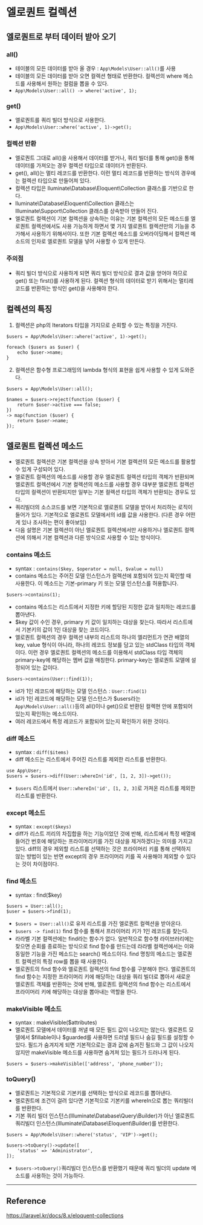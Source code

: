 # 엘로퀀트 컬렉션

## 엘로퀀트로 부터 데이터 받아 오기
### all()
- 테이블의 모든 데이터를 받아 올 경우 : `App\Models\User::all()`를 사용
- 테이블의 모든 데이터를 받아 오면 컬렉션 형태로 반환한다. 컬렉션의 where 메소드를 사용해서 원하는 컬럼을 뽑을 수 있다.
- `App\Models\User::all() -> where('active', 1);`

### get()
- 엘로퀀트를 쿼리 빌더 방식으로 사용한다.
- `App\Models\User::where('active', 1)->get();`

### 컬렉션 반환
- 엘로퀀트 그대로 all()을 사용해서 데이터를 받거나, 쿼리 빌더를 통해 get()을 통해 데이터를 가져오는 경우 컬렉션 타입으로 데이터가 반환된다.
- get(), all()는 멀티 레코드를 반환한다. 이런 멀티 레코드를 반환하는 방식의 경우에는 컬렉션 타입으로 만들어져 있다.
- 컬렉션 타입은 lluminate\Database\Eloquent\Collection 클래스를 기반으로 한다.
- lluminate\Database\Eloquent\Collection 클래스는 Illuminate\Support\Collection 클래스를 상속받아 만들어 진다. 
- 엘로퀀트 컬렉션이 기본 컬렉션을 상속하는 이유는 기본 컬렉션의 모든 메소드를 엘로퀀트 컬렉션에서도 사용 가능하게 하면서 몇 가지 엘로퀀트 컬렉션만의 기능을 추가해서 사용하기 위해서이다. 또한 기본 컬렉션 메소드를 오버라이딩해서 컬렉션 메소드의 인자로 엘로퀀트 모델을 넣어 사용할 수 있게 만든다.

### 주의점
- 쿼리 빌더 방식으로 사용하게 되면 쿼리 빌더 방식으로 결과 값을 얻어야 하므로 get() 또는 first()를 사용하게 된다. 컬렉션 형식의 데이터로 받기 위해서는 멀티레코드를 반환하는 방식인 get()을 사용해야 한다.

## 컬렉션의 특징
  1. 컬렉션은 php의 Iterators 타입을 가지므로 순회할 수 있는 특징을 가진다.
```
$users = App\Models\User::where('active', 1)->get();

foreach ($users as $user) {
    echo $user->name;
}
```

  2. 컬렉션은 함수형 프로그래밍의 lambda 형식의 표현을 쉽게 사용할 수 있게 도와준다.
```
$users = App\Models\User::all();

$names = $users->reject(function ($user) {
    return $user->active === false;
})
-> map(function ($user) {
    return $user->name;
});
```

## 엘로퀀트 컬렉션 메소드
- 엘로퀀트 컬렉션은 기본 컬렉션을 상속 받아서 기본 컬렉션의 모든 메소드를 활용할 수 있게 구성되어 있다.
- 엘로퀀트 컬렉션의 메소드를 사용할 경우 엘로퀀트 컬렉션 타입의 객체가 반환되며 엘로퀀트 컬렉션에서 기본 컬렉션의 메소드를 사용할 경우 대부분 엘로퀀트 컬렉션 타입의 컬렉션이 반환되지만 일부는 기본 컬렉션 타입의 객체가 반환되는 경우도 있다.
- 쿼리빌더의 소스코드를 보면 기본적으로 엘로퀀트 모델을 받아서 처리하는 로직이 들어가 있다. 기본적으로 엘로퀀트 모델에서의 id를 값을 사용한다. (다른 경우 어떤 게 있나 조사하는 편이 좋아보임)
- 다음 설명은 기본 컬렉션이 아닌 엘로퀀트 컬렉션에서만 사용하거나 엘로퀀트 컬렉션에 의해서 기본 컬렉션과 다른 방식으로 사용할 수 있는 방식이다.

### contains 메소드
- syntax : `contains($key, $operator = null, $value = null)`
- contains 메소드는 주어진 모델 인스턴스가 컬렉션에 포함되어 있는지 확인할 때 사용한다. 이 메소드는 기본-primary 키 또는 모델 인스턴스를 허용합니다.
```
$users->contains(1);
```
- contains 메소드는 리스트에서 지정한 키에 할당된 지정한 값과 일치하는 레코드를 뽑아낸다.
- $key 값이 수인 경우, primary 키 값이 일치하는 대상을 찾는다. 따라서 리스트에서 기본키의 값이 1인 대상을 찾는 코드이다.
- 엘로퀀트 컬렉션의 경우 컬렉션 내부의 리스트의 하나의 엘리먼트가 연관 배열의 key, value 형식이 아니라, 하나의 레코드 정보를 담고 있는 stdClass 타입의 객체이다. 이런 경우 엘로퀀트 컬렉션의 메소드를 이용해서 stdClass 타입 객체의 primary-key에 해당하는 멤버 값을 매칭한다. primary-key는 엘로퀀트 모델에 설정되어 있는 값이다.

```
$users->contains(User::find(1));
```
- id가 1인 레코드에 해당하는 모델 인스턴스 : `User::find(1)`
- id가 1인 레코드에 해당하는 모델 인스턴스가 $users라는 `App\Models\User::all()`등의 all()이나 get()으로 반환된 컬렉현 안에 포함되어 있는지 확인하는 메소드이다.
- 여러 레코드에서 특정 레코드가 포함되어 있는지 확인하기 위한 것이다. 


### diff 메소드
- syntax : `diff($items)`
- diff 메소드는 리스트에서 주어진 리스트를 제외한 리스트를 반환한다.
```
use App\User;
$users = $users->diff(User::whereIn('id', [1, 2, 3])->get());
```
- `$users` 리스트에서 `User::whereIn('id', [1, 2, 3]`로 가져온 리스트를 제외한 리스트를 반환한다.

### except 메소드
- syntax : `except($keys)`
- diff가 리스트 끼리의 차집합을 하는 기능이었던 것에 반해, 리스트에서 특정 배열에 들어간 번호에 해당하는 프라이머리키를 가진 대상을 제거하겠다는 의미를 가지고 있다. diff의 경우 제외할 리스트를 선택하는 것은 프라이머리 키를 통해 선택하지 않는 방법이 있는 반면 except의 경우 프라이머리 키를 꼭 사용해야 제외할 수 있다는 것이 차이점이다.

### find 메소드
- syntax : find($key)
```
$users = User::all();
$user = $users->find(1);
```
- `$users = User::all()`로 유저 리스트를 가진 엘로퀀트 컬렉션을 받아온다.
- `$users -> find(1)` find 함수를 통해서 프라이머리 키가 1인 레코드를 찾는다.
- 라라벨 기본 컬렉션에는 find라는 함수가 없다. 일반적으로 함수형 라이브러리에는 찾으면 순회를 종료하는 방식으로 find 함수를 만드는데 라라벨 컬렉션에서는 이와 동일한 기능을 가진 메소드는 search() 메소드이다. find 명칭의 메소드는 엘로퀀트 컬렉션의 특정 row를 뽑을 때 사용한다.
- 엘로퀀트의 find 함수와 엘로퀀트 컬렉션의 find 함수를 구분해야 한다. 엘로퀀트의 find 함수는 지정한 프라이머리 키에 해당하는 대상을 쿼리 빌더로 뽑아서 새로운 엘로퀀트 객체를 반환하는 것에 반해, 엘로퀀트 컬렉션의 find 함수는 리스트에서 프라이머리 키에 해당하는 대상을 뽑아내는 역할을 한다.


### makeVisible 메소드
- syntax : makeVisible($attributes)
- 엘로퀀트 모델에서 데이터를 꺼낼 때 모든 필드 값이 나오지는 않는다. 엘로퀀트 모델에서 $fillable이나 $guarded를 사용하면 드러낼 필드나 숨길 필드를 설정할 수 있다. 필드가 숨겨지게 되면 기본적으로는 결과 값에 숨겨진 필드와 그 값이 나오지 않지만 makeVisible 메소드를 사용하면 숨겨져 있는 필드가 드러나게 된다.
```
$users = $users->makeVisible(['address', 'phone_number']);
```

### toQuery()
- 엘로퀀트는 기본적으로 기본키를 선택하는 방식으로 레코드를 뽑아낸다.
- 엘로퀀트에 조건이 걸려 있다면 기본적으로 기본키를 whereIn으로 뽑는 쿼리빌더를 반환한다.
- 기본 쿼리 빌더 인스턴스(Illuminate\Database\Query\Builder)가 아닌 엘로퀀트 쿼리빌더 인스턴스(Illuminate\Database\Eloquent\Builder)를 반환한다.
```
$users = App\Models\User::where('status', 'VIP')->get();

$users->toQuery()->update([
    'status' => 'Administrator',
]);
```
- `$users->toQuery()`쿼리빌더 인스턴스를 반환했기 때문에 쿼리 빌더의 update 메소드를 사용하는 것이 가능하다.




---

## Reference
https://laravel.kr/docs/8.x/eloquent-collections
